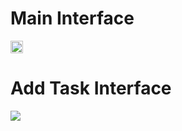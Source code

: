 <h1>Main Interface</h1>
<img src="https://github.com/EduardoBorges0/ToDo_List/assets/113848266/67dcd1b7-26ef-4f16-b758-305f1ed3e70f" height= 20px/>
<h1>Add Task Interface</h1>
<img src = "https://github.com/EduardoBorges0/ToDo_List/assets/113848266/f6e9862f-6c56-4d88-ae6c-9471cc3a8517"/>
